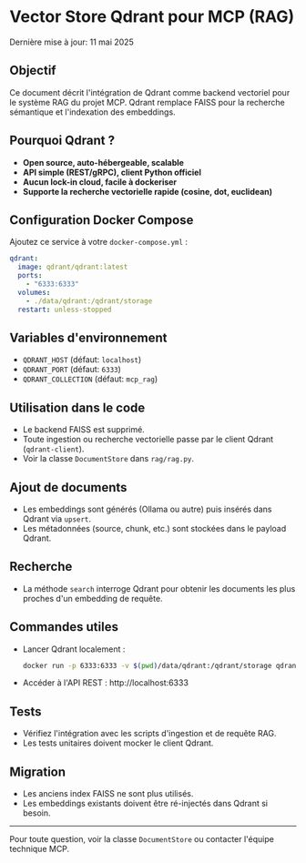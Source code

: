 # Vector Store Qdrant pour MCP (RAG)

Dernière mise à jour: 11 mai 2025

## Objectif
Ce document décrit l'intégration de Qdrant comme backend vectoriel pour le système RAG du projet MCP. Qdrant remplace FAISS pour la recherche sémantique et l'indexation des embeddings.

## Pourquoi Qdrant ?
- **Open source, auto-hébergeable, scalable**
- **API simple (REST/gRPC), client Python officiel**
- **Aucun lock-in cloud, facile à dockeriser**
- **Supporte la recherche vectorielle rapide (cosine, dot, euclidean)**

## Configuration Docker Compose

Ajoutez ce service à votre `docker-compose.yml` :

```yaml
qdrant:
  image: qdrant/qdrant:latest
  ports:
    - "6333:6333"
  volumes:
    - ./data/qdrant:/qdrant/storage
  restart: unless-stopped
```

## Variables d'environnement

- `QDRANT_HOST` (défaut: `localhost`)
- `QDRANT_PORT` (défaut: `6333`)
- `QDRANT_COLLECTION` (défaut: `mcp_rag`)

## Utilisation dans le code
- Le backend FAISS est supprimé.
- Toute ingestion ou recherche vectorielle passe par le client Qdrant (`qdrant-client`).
- Voir la classe `DocumentStore` dans `rag/rag.py`.

## Ajout de documents
- Les embeddings sont générés (Ollama ou autre) puis insérés dans Qdrant via `upsert`.
- Les métadonnées (source, chunk, etc.) sont stockées dans le payload Qdrant.

## Recherche
- La méthode `search` interroge Qdrant pour obtenir les documents les plus proches d'un embedding de requête.

## Commandes utiles

- Lancer Qdrant localement :
  ```sh
  docker run -p 6333:6333 -v $(pwd)/data/qdrant:/qdrant/storage qdrant/qdrant:latest
  ```
- Accéder à l'API REST : http://localhost:6333

## Tests
- Vérifiez l'intégration avec les scripts d'ingestion et de requête RAG.
- Les tests unitaires doivent mocker le client Qdrant.

## Migration
- Les anciens index FAISS ne sont plus utilisés.
- Les embeddings existants doivent être ré-injectés dans Qdrant si besoin.

---
Pour toute question, voir la classe `DocumentStore` ou contacter l'équipe technique MCP. 